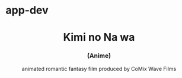# app-dev
   <html>
    <head> 
     <title>My Favorite Movie</title>
   </head>

  <body>
    <center>
    <h1>Kimi no Na wa</h1>
    <h3>(Anime)</h3>
    <p>animated romantic fantasy film produced by CoMix Wave Films</p>
   </center>
 </body>
 </html>

